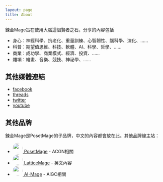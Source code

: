 ```yaml
---
layout: page
title: About
---
```


<style>
img {
  border-radius: 50%; /* Creates the circle shape */
  object-fit: cover; /* Ensures the image covers the area and maintains aspect ratio */
}
</style>

鍊金Mage旨在使用大腦這個賢者之石，分享的內容包括
* 身心：神經科學、抗老化、重量訓練、心智韌性、腦科學、演化、......
* 科普：期望值思維、科技、軟體、AI、科學、哲學、......
* 商業：成功學、商業模式、經濟、投資、......
* 雜項：繪畫、音樂、競技、神祕學、......


## 其他媒體連結
  * [facebook](https://facebook.com/alchemymage)
  * [threads](https://threads.net/alchemy.mage)
  * [twitter](https://twitter.com/alchemymage)
  * [youtube](https://youtube.com/@alchemymage)

## 其他品牌
鍊金Mage是PosetMage的子品牌，中文的內容都會放在此。其他品牌線主站：
* <a href="https://posetmage.com"><img src="https://posetmage.com/Images/Icon/PosetMage_t.png" Height="32" /> PosetMage</a>  - ACGN相關
* <a href="https://lattice.posetmage.com"><img src="https://posetmage.com/Images/Icon/LatticeMage_t.png" Height="32" /> LatticeMage</a>  - 英文內容
* <a href="https://ai.posetmage.com"><img src="https://posetmage.com/Images/AIMage/LOGO.png" Height="32" /> AI-Mage</a>  - AIGC相關
